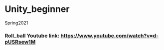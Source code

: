 # Unity_beginner
Spring2021

### Roll_ball Youtube link: https://www.youtube.com/watch?v=d-pUSRsew1M
